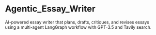# Agentic_Essay_Writer
AI-powered essay writer that plans, drafts, critiques, and revises essays using a multi-agent LangGraph workflow with GPT-3.5 and Tavily search.
